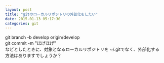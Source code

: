 ```yaml
---
layout: post
title: "gitのローカルリポジトリの外部化をしたい"
date: 2015-01-13 05:17:30
categories: git
---
```

<p>git branch -b develop origin/develop<br>
git commit -m "ほげほげ"<br>
などとしたときに、対象となるローカルリポジトリを ~/.gitでなく、外部化する方法はありますでしょうか？</p>

